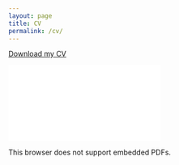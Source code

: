 ```yaml
---
layout: page
title: CV
permalink: /cv/
---
```


[Download my CV]({{site.baseurl}}/misc/cv.pdf)

<object data="{{site.baseurl}}/misc/cv.pdf" type="application/pdf" width="900px" height="900px">
    <embed src="{{site.baseurl}}/misc/cv.pdf">
        <p>This browser does not support embedded PDFs.</p>
    </embed>
</object>


